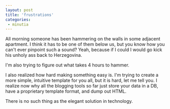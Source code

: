 ```yaml
---
layout: post
title: 'frustrations'
categories:
 - minutia
---
```




All morning someone has been hammering on the walls in some adjacent apartment. I think it has to be one of them below us, but you know how you can't ever pinpoint such a sound? Yeah, because if I could I would go kick his unholy ass back to Herzegovina.



I'm also trying to figure out what takes 4 hours to hammer.



I also realized how hard making something easy is. I'm trying to create a more simple, intuitive template for you all, but it is hard, let me tell you. I realize now why all the blogging tools so far just store your data in a DB, have a proprietary template format, and dump out HTML.



There is no such thing as the elegant solution in technology.